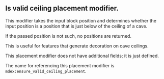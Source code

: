 

## Is valid ceiling placement modifier.

This modifier takes the input block position and determines 
whether the input position is a position that is just below of the ceiling 
of a cave.

If the passed position is not such, no positions are returned.

This is useful for features that generate decoration on cave ceilings.

This placement modifier does not have additional fields; it is just defined.

The name for referencing this placement modifier is `mdex:ensure_valid_ceiling_placement`.



